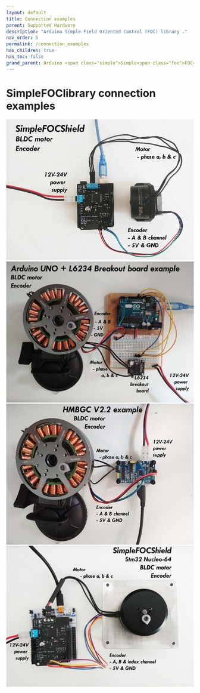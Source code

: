 ```yaml
---
layout: default
title: Connection examples
parent: Supported Hardware
description: "Arduino Simple Field Oriented Control (FOC) library ."
nav_order: 5
permalink: /connection_examples
has_children: true
has_toc: false
grand_parent: Arduino <span class="simple">Simple<span class="foc">FOC</span>library</span>
---
```


#  <span class="simple">Simple<span class="foc">FOC</span>library</span> connection examples
<div class="image_icon">
    <a href="arduino_simplefoc_shield">
        <img src="extras/Images/foc_shield_v13.jpg">
        <i class="fa fa-external-link-square fa-2x"></i>
    </a>
</div>
<div class="image_icon">
    <a href="arduino_l6234">
        <img src="extras/Images/uno_l6234.jpg" >
        <i class="fa fa-external-link-square fa-2x"></i>
    </a>
</div>
<div class="image_icon">
    <a href="hmbgc">
        <img src="extras/Images/hmbgc_v22.jpg">
        <i class="fa fa-external-link-square fa-2x"></i>
    </a>
</div>
<div class="image_icon">
    <a href="nucleo_connection">
        <img src="extras/Images/nucleo_foc_shield_connection.jpg">
        <i class="fa fa-external-link-square fa-2x"></i>
    </a>
</div>